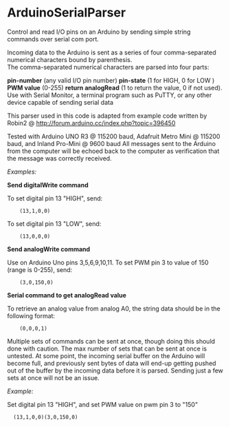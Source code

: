 # ArduinoSerialParser
Control and read I/O pins on an Arduino by sending simple string commands over serial com port.

Incoming data to the Arduino is sent as a series of four comma-separated numerical characters bound by parenthesis.  
The comma-separated numerical characters are parsed into four parts: 


**pin-number** (any valid I/O pin number)
**pin-state** (1 for HIGH, 0 for LOW )
**PWM value** (0-255)
**return analogRead** (1 to return the value, 0 if not used).
Use with Serial Monitor, a terminal program such as PuTTY, or any other device capable of sending serial data


This parser used in this code is adapted from example code written by Robin2 @ http://forum.arduino.cc/index.php?topic=396450

Tested with Arduino UNO R3 @ 115200 baud, Adafruit Metro Mini @ 115200 baud, and Inland Pro-Mini @ 9600 baud
All messages sent to the Arduino from the computer will be echoed back to the computer as verification that the
message was correctly received.
 


  *Examples:*

  **Send digitalWrite command**
  
  To set digital pin 13 "HIGH", send:

        (13,1,0,0)
        
  To set digital pin 13 "LOW", send:
   
        (13,0,0,0)

  **Send analogWrite command**
  
  Use on Arduino Uno pins 3,5,6,9,10,11.
  To set PWM pin 3 to value of 150 (range is 0-255), send:

        (3,0,150,0)

  **Serial command to get analogRead value**
  
  To retrieve an analog value from analog A0, the string data should be in the following format:

        (0,0,0,1)

Multiple sets of commands can be sent at once, though doing this should done with caution. The max number of sets that can be sent at once is untested. At some point, the incoming serial buffer on the Arduino will become full, and previously sent bytes of data will end-up getting pushed out of the buffer by the incoming data before it is parsed.  Sending just a few sets at once will not be an issue.

*Example:*

 Set digital pin 13 "HIGH", and set PWM value on pwm pin 3 to "150"
 
      (13,1,0,0)(3,0,150,0)
